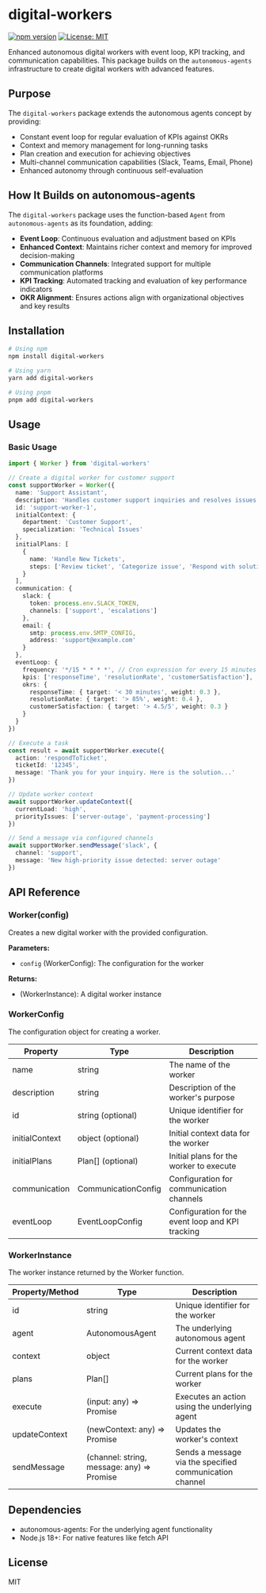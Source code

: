 # digital-workers

[![npm version](https://img.shields.io/npm/v/digital-workers.svg)](https://www.npmjs.com/package/digital-workers)
[![License: MIT](https://img.shields.io/badge/License-MIT-blue.svg)](https://opensource.org/licenses/MIT)

Enhanced autonomous digital workers with event loop, KPI tracking, and communication capabilities. This package builds on the `autonomous-agents` infrastructure to create digital workers with advanced features.

## Purpose

The `digital-workers` package extends the autonomous agents concept by providing:

- Constant event loop for regular evaluation of KPIs against OKRs
- Context and memory management for long-running tasks
- Plan creation and execution for achieving objectives
- Multi-channel communication capabilities (Slack, Teams, Email, Phone)
- Enhanced autonomy through continuous self-evaluation

## How It Builds on autonomous-agents

The `digital-workers` package uses the function-based `Agent` from `autonomous-agents` as its foundation, adding:

- **Event Loop**: Continuous evaluation and adjustment based on KPIs
- **Enhanced Context**: Maintains richer context and memory for improved decision-making
- **Communication Channels**: Integrated support for multiple communication platforms
- **KPI Tracking**: Automated tracking and evaluation of key performance indicators
- **OKR Alignment**: Ensures actions align with organizational objectives and key results

## Installation

```bash
# Using npm
npm install digital-workers

# Using yarn
yarn add digital-workers

# Using pnpm
pnpm add digital-workers
```

## Usage

### Basic Usage

```typescript
import { Worker } from 'digital-workers'

// Create a digital worker for customer support
const supportWorker = Worker({
  name: 'Support Assistant',
  description: 'Handles customer support inquiries and resolves issues',
  id: 'support-worker-1',
  initialContext: {
    department: 'Customer Support',
    specialization: 'Technical Issues'
  },
  initialPlans: [
    {
      name: 'Handle New Tickets',
      steps: ['Review ticket', 'Categorize issue', 'Respond with solution or escalate']
    }
  ],
  communication: {
    slack: {
      token: process.env.SLACK_TOKEN,
      channels: ['support', 'escalations']
    },
    email: {
      smtp: process.env.SMTP_CONFIG,
      address: 'support@example.com'
    }
  },
  eventLoop: {
    frequency: '*/15 * * * *', // Cron expression for every 15 minutes
    kpis: ['responseTime', 'resolutionRate', 'customerSatisfaction'],
    okrs: {
      responseTime: { target: '< 30 minutes', weight: 0.3 },
      resolutionRate: { target: '> 85%', weight: 0.4 },
      customerSatisfaction: { target: '> 4.5/5', weight: 0.3 }
    }
  }
})

// Execute a task
const result = await supportWorker.execute({
  action: 'respondToTicket',
  ticketId: '12345',
  message: 'Thank you for your inquiry. Here is the solution...'
})

// Update worker context
await supportWorker.updateContext({
  currentLoad: 'high',
  priorityIssues: ['server-outage', 'payment-processing']
})

// Send a message via configured channels
await supportWorker.sendMessage('slack', {
  channel: 'support',
  message: 'New high-priority issue detected: server outage'
})
```

## API Reference

### Worker(config)

Creates a new digital worker with the provided configuration.

**Parameters:**

- `config` (WorkerConfig): The configuration for the worker

**Returns:**

- (WorkerInstance): A digital worker instance

### WorkerConfig

The configuration object for creating a worker.

| Property       | Type                    | Description                                       |
| -------------- | ----------------------- | ------------------------------------------------- |
| name           | string                  | The name of the worker                            |
| description    | string                  | Description of the worker's purpose               |
| id             | string (optional)       | Unique identifier for the worker                  |
| initialContext | object (optional)       | Initial context data for the worker               |
| initialPlans   | Plan[] (optional)       | Initial plans for the worker to execute           |
| communication  | CommunicationConfig     | Configuration for communication channels          |
| eventLoop      | EventLoopConfig         | Configuration for the event loop and KPI tracking |

### WorkerInstance

The worker instance returned by the Worker function.

| Property/Method | Type                                                | Description                                           |
| --------------- | --------------------------------------------------- | ----------------------------------------------------- |
| id              | string                                              | Unique identifier for the worker                      |
| agent           | AutonomousAgent                                     | The underlying autonomous agent                       |
| context         | object                                              | Current context data for the worker                   |
| plans           | Plan[]                                              | Current plans for the worker                          |
| execute         | (input: any) => Promise<any>                        | Executes an action using the underlying agent         |
| updateContext   | (newContext: any) => Promise<void>                  | Updates the worker's context                          |
| sendMessage     | (channel: string, message: any) => Promise<void>    | Sends a message via the specified communication channel |

## Dependencies

- autonomous-agents: For the underlying agent functionality
- Node.js 18+: For native features like fetch API

## License

MIT
